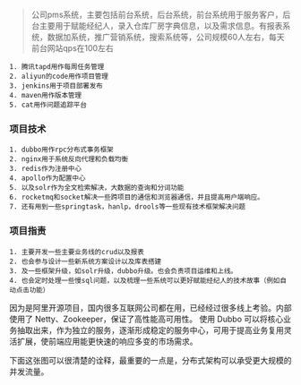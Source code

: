 ### 

> 公司pms系统，主要包括前台系统，后台系统，前台系统用于服务客户，后台主要用于赋能经纪人，录入仓库厂房字典信息，以及需求信息。有报表系统，数据加系统，推广营销系统，搜索系统等，公司规模60人左右，每天前台网站qps在100左右

    1. 腾讯tapd用作每周任务管理
    2. aliyun的code用作项目管理
    3. jenkins用于项目部署发布
    4. maven用作版本管理
    5. cat用作问题追踪平台

### 项目技术

    1. dubbo用作rpc分布式事务框架
    2. nginx用于系统反向代理和负载均衡
    3. redis作为注册中心
    4. apollo作为配置中心
    5. 以及solr作为全文检索解决，大数据的查询和分词功能
    6. rocketmq和socket解决一些跨项目的通信和浏览器通信，并且提高用户端响应。
    7. 还有用到一些springtask，hanlp，drools等一些现有技术框架解决问题

### 项目指责

    1. 主要开发一些主要业务线的crud以及报表
    2. 也会参与设计一些新系统方案设计以及库表搭建
    3. 及一些框架升级，如solr升级，dubbo升级。也会负责项目运维和上线。
    4. 也会定时处理一些慢sql问题，以及梳理一些系统可以更好赋能经纪人的技术故事（例如自动点击功能）



因为是阿里开源项目，国内很多互联网公司都在用，已经经过很多线上考验。内部使用了 Netty、Zookeeper，保证了高性能高可用性。
使用 Dubbo 可以将核心业务抽取出来，作为独立的服务，逐渐形成稳定的服务中心，可用于提高业务复用灵活扩展，使前端应用能更快速的响应多变的市场需求。

下面这张图可以很清楚的诠释，最重要的一点是，分布式架构可以承受更大规模的并发流量。

